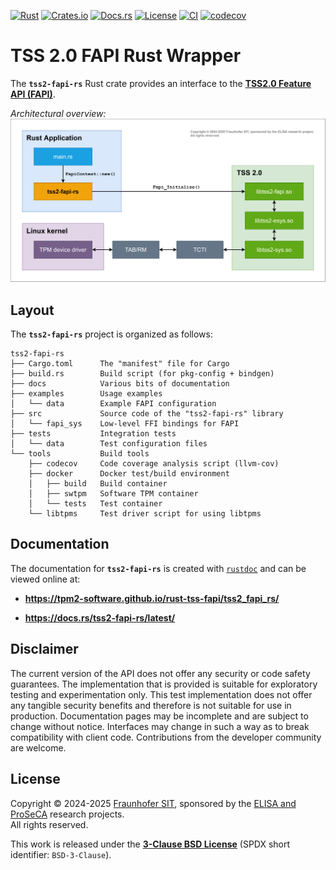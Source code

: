 [![Rust](https://img.shields.io/badge/rust-1.82.0+-orchid?logo=rust)](https://www.rust-lang.org/)
[![Crates.io](https://img.shields.io/crates/v/tss2-fapi-rs.svg)](https://crates.io/crates/tss2-fapi-rs)
[![Docs.rs](https://img.shields.io/docsrs/tss2-fapi-rs.svg)](https://docs.rs/tss2-fapi-rs/latest/tss2_fapi_rs/)
[![License](https://img.shields.io/crates/l/tss2-fapi-rs)](https://opensource.org/licenses/BSD-3-Clause)
[![CI](https://github.com/tpm2-software/rust-tss-fapi/actions/workflows/ci.yaml/badge.svg)](https://github.com/tpm2-software/rust-tss-fapi/actions/workflows/ci.yaml)
[![codecov](https://codecov.io/github/tpm2-software/rust-tss-fapi/graph/badge.svg?token=dVklBxqY1A)](https://codecov.io/github/tpm2-software/rust-tss-fapi)

# TSS 2.0 FAPI Rust Wrapper

The **`tss2-fapi-rs`** Rust crate provides an interface to the [**TSS2.0 Feature API (FAPI)**](https://tpm2-tss.readthedocs.io/en/latest/group__fapi.html).

*Architectural overview:*  
![tss2-fapi-rs Overview](docs/images/tss2-fapi-rs.svg)

## Layout

The **`tss2-fapi-rs`** project is organized as follows:

```
tss2-fapi-rs
├── Cargo.toml      The "manifest" file for Cargo
├── build.rs        Build script (for pkg-config + bindgen)
├── docs            Various bits of documentation
├── examples        Usage examples
│   └── data        Example FAPI configuration
├── src             Source code of the "tss2-fapi-rs" library
│   └── fapi_sys    Low-level FFI bindings for FAPI
├── tests           Integration tests
│   └── data        Test configuration files
└── tools           Build tools
    ├── codecov     Code coverage analysis script (llvm-cov)
    ├── docker      Docker test/build environment
    │   ├── build   Build container
    │   ├── swtpm   Software TPM container
    │   └── tests   Test container
    └── libtpms     Test driver script for using libtpms
```

## Documentation

The documentation for **`tss2-fapi-rs`** is created with [`rustdoc`](https://doc.rust-lang.org/rustdoc/what-is-rustdoc.html) and can be viewed online at:

* **<https://tpm2-software.github.io/rust-tss-fapi/tss2_fapi_rs/>**

* **<https://docs.rs/tss2-fapi-rs/latest/>**

## Disclaimer

The current version of the API does not offer any security or code safety guarantees. The implementation that is provided is suitable for exploratory testing and experimentation only. This test implementation does not offer any tangible security benefits and therefore is not suitable for use in production. Documentation pages may be incomplete and are subject to change without notice. Interfaces may change in such a way as to break compatibility with client code. Contributions from the developer community are welcome.

## License

Copyright &copy; 2024-2025 [Fraunhofer SIT](https://www.sit.fraunhofer.de/en/), sponsored by the [ELISA and ProSeCA](https://novomotive.de/) research projects.  
All rights reserved.

This work is released under the [**3-Clause BSD License**](https://opensource.org/license/bsd-3-clause) (SPDX short identifier: `BSD-3-Clause`).
